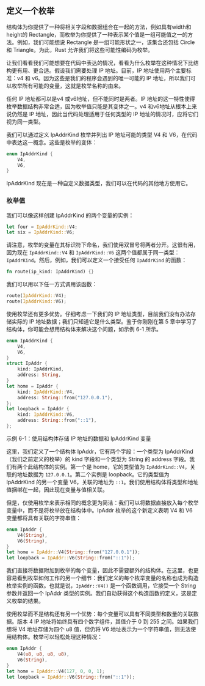 ## 定义一个枚举

结构体为你提供了一种将相关字段和数据组合在一起的方法，例如具有width和height的 Rectangle，而枚举为你提供了一种表示某个值是一组可能值之一的方法。例如，我们可能想说 Rectangle 是一组可能形状之一，该集合还包括 Circle 和 Triangle。为此，Rust 允许我们将这些可能性编码为枚举。

让我们看看我们可能想要在代码中表达的情况，看看为什么枚举在这种情况下比结构更有用、更合适。假设我们需要处理 IP 地址。目前，IP 地址使用两个主要标准：v4 和 v6。因为这些是我们的程序会遇到的唯一可能的 IP 地址，所以我们可以枚举所有可能的变量，这就是枚举名称的由来。

任何 IP 地址都可以是v4 或v6地址，但不能同时是两者。IP 地址的这一特性使得枚举数据结构非常合适，因为枚举值只能是其变体之一。v4 和v6地址从根本上来说仍然是 IP 地址，因此当代码处理适用于任何类型的 IP 地址的情况时，应将它们视为同一类型。

我们可以通过定义 IpAddrKind 枚举并列出 IP 地址可能的类型 V4 和 V6，在代码中表达这一概念。这些是枚举的变体：

```rust
enum IpAddrKind {
    V4,
    V6,
}
```

IpAddrKind 现在是一种自定义数据类型，我们可以在代码的其他地方使用它。

### 枚举值

我们可以像这样创建 IpAddrKind 的两个变量的实例：

```rust
let four = IpAddrKind::V4;
let six = IpAddrKind::V6;
```

请注意，枚举的变量在其标识符下命名，我们使用双冒号将两者分开。这很有用，因为现在 `IpAddrKind::V4` 和 `IpAddrKind::V6` 这两个值都属于同一类型：`IpAddrKind`。然后，例如，我们可以定义一个接受任何 `IpAddrKind` 的函数：

```rust
fn route(ip_kind: IpAddrKind) {}
```

我们可以用以下任一方式调用该函数：

```rust
route(IpAddrKind::V4);
route(IpAddrKind::V6);
```

使用枚举还有更多优势。仔细考虑一下我们的 IP 地址类型，目前我们没有办法存储实际的 IP 地址数据；我们只知道它是什么类型。鉴于你刚刚在第 5 章中学习了结构体，你可能会想用结构体来解决这个问题，如示例 6-1 所示。

```rust
enum IpAddrKind {
    V4,
    V6,
}
struct IpAddr {
    kind: IpAddrKind,
    address: String,
}
let home = IpAddr {
    kind: IpAddrKind::V4,
    address: String::from("127.0.0.1"),
};
let loopback = IpAddr {
    kind: IpAddrKind::V6,
    address: String::from("::1"),
};
```

示例 6-1：使用结构体存储 IP 地址的数据和 IpAddrKind 变量

这里，我们定义了一个结构体 IpAddr，它有两个字段：一个类型为 IpAddrKind（我们之前定义的枚举）的 kind 字段和一个类型为 String 的 address 字段。我们有两个此结构体的实例。第一个是 home，它的类型值为 `IpAddrKind::V4`，关联的地址数据为 `127.0.0.1`。第二个实例是 loopback。它的类型值为 IpAddrKind 的另一个变量 V6，关联的地址为 `::1`。我们使用结构体将类型和地址值捆绑在一起，因此现在变量与值相关联。

但是，仅使用枚举来表示相同的概念更为简洁：我们可以将数据直接放入每个枚举变量中，而不是将枚举放在结构体中。IpAddr 枚举的这个新定义表明 V4 和 V6 变量都将具有关联的字符串值：

```rust
enum IpAddr {
    V4(String),
    V6(String),
}
let home = IpAddr::V4(String::from("127.0.0.1"));
let loopback = IpAddr::V6(String::from("::1"));
```

我们直接将数据附加到枚举的每个变量，因此不需要额外的结构体。在这里，也更容易看到枚举如何工作的另一个细节：我们定义的每个枚举变量的名称也成为构造枚举实例的函数。也就是说，`IpAddr::V4()` 是一个函数调用，它接受一个 String 参数并返回一个 IpAddr 类型的实例。我们自动获得这个构造函数的定义，这是定义枚举的结果。

使用枚举而不是结构还有另一个优势：每个变量可以具有不同类型和数量的关联数据。版本 4 IP 地址将始终具有四个数字组件，其值介于 0 到 255 之间。如果我们想将 V4 地址存储为四个 u8 值，但仍将 V6 地址表示为一个字符串值，则无法使用结构体。枚举可以轻松处理这种情况：

```rust
enum IpAddr {
    V4(u8, u8, u8, u8),
    V6(String),
}
let home = IpAddr::V4(127, 0, 0, 1);
let loopback = IpAddr::V6(String::from("::1"));
```